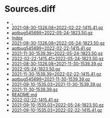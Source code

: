 Sources.diff
========================

- [.](.)
- [2021-08-30-1326.08+2022-02-22-1415.41.gz](2021-08-30-1326.08+2022-02-22-1415.41.gz)
- [aptbug545699+2022-05-24-1823.50.gz](aptbug545699+2022-05-24-1823.50.gz)
- [Index](Index)
- [2021-08-30-1326.08+2022-05-24-1823.50.gz](2021-08-30-1326.08+2022-05-24-1823.50.gz)
- [aptbug545699+2022-02-22-1415.41.gz](aptbug545699+2022-02-22-1415.41.gz)
- [2021-11-30-1539.39+2022-05-24-1823.50.gz](2021-11-30-1539.39+2022-05-24-1823.50.gz)
- [2022-02-22-1415.41+2022-05-24-1823.50.gz](2022-02-22-1415.41+2022-05-24-1823.50.gz)
- [2021-08-30-1326.08+2021-11-30-1539.39.gz](2021-08-30-1326.08+2021-11-30-1539.39.gz)
- [2022-05-24-1823.50.gz](2022-05-24-1823.50.gz)
- [2021-11-30-1539.39+2022-02-22-1415.41.gz](2021-11-30-1539.39+2022-02-22-1415.41.gz)
- [aptbug545699+2021-11-30-1539.39.gz](aptbug545699+2021-11-30-1539.39.gz)
- [2021-09-10-1535.03+2021-11-30-1539.39.gz](2021-09-10-1535.03+2021-11-30-1539.39.gz)
- [2021-11-30-1539.39.gz](2021-11-30-1539.39.gz)
- [README.md](README.md)
- [2022-02-22-1415.41.gz](2022-02-22-1415.41.gz)
- [2021-09-10-1535.03+2022-05-24-1823.50.gz](2021-09-10-1535.03+2022-05-24-1823.50.gz)
- [2021-09-10-1535.03+2022-02-22-1415.41.gz](2021-09-10-1535.03+2022-02-22-1415.41.gz)
